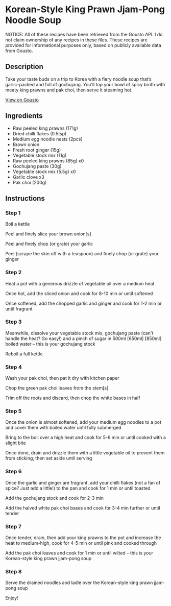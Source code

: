 # Korean-Style King Prawn Jjam-Pong Noodle Soup

NOTICE: All of these recipes have been retrieved from the Gousto API. I do not claim ownership of any recipes in these files. These recipes are provided for informational purposes only, based on publicly available data from Gousto.

## Description

Take your taste buds on a trip to Korea with a fiery noodle soup that’s garlic-packed and full of gochujang. You’ll top your bowl of spicy broth with meaty king prawns and pak choi, then serve it steaming hot.

[View on Gousto](https://www.gousto.co.uk/recipes/cookbook/korean-prawn-jjam-pong-noodle-soup)

## Ingredients

- Raw peeled king prawns (171g)
- Dried chilli flakes (0.5tsp)
- Medium egg noodle nests (2pcs)
- Brown onion
- Fresh root ginger (15g)
- Vegetable stock mix (11g)
- Raw peeled king prawns (85g) x0
- Gochujang paste (30g)
- Vegetable stock mix (5.5g) x0
- Garlic clove x3
- Pak choi (200g)

## Instructions


### Step 1

Boil a kettle

Peel and finely slice your brown onion[s]

Peel and finely chop (or grate) your garlic

Peel (scrape the skin off with a teaspoon) and finely chop (or grate) your ginger


### Step 2

Heat a pot with a generous drizzle of vegetable oil over a medium heat

Once hot, add the sliced onion and cook for 8-10 min or until softened

Once softened, add the chopped garlic and ginger and cook for 1-2 min or until fragrant


### Step 3

Meanwhile, dissolve your vegetable stock mix, gochujang paste (can't handle the heat? Go easy!) and a pinch of sugar in 500ml <span class="text-purple">[650ml]</span> <span class="text-danger">[850ml]</span> boiled water – this is your gochujang stock

Reboil a full kettle


### Step 4

Wash your pak choi, then pat it dry with kitchen paper

Chop the green pak choi leaves from the stem[s]

Trim off the roots and discard, then chop the white bases in half


### Step 5

Once the onion is almost softened, add your medium egg noodles to a pot and cover them with boiled water until fully submerged

Bring to the boil over a high heat and cook for 5-6 min or until cooked with a slight bite

Once done, drain and drizzle them with a little vegetable oil to prevent them from sticking, then set aside until serving


### Step 6

Once the garlic and ginger are fragrant, add your chilli flakes (not a fan of spice? Just add a little!) to the pan and cook for 1 min or until toasted

Add the gochujang stock and cook for 2-3 min

Add the halved white pak choi bases and cook for 3-4 min further or until tender


### Step 7

Once tender, drain, then add your king prawns to the pot and increase the heat to medium-high, cook for 4-5 min or until pink and cooked through

Add the pak choi leaves and cook for 1 min or until wilted – this is your Korean-style king prawn jjam-pong soup

### Step 8

Serve the drained noodles and ladle over the Korean-style king prawn jjam-pong soup

Enjoy!

